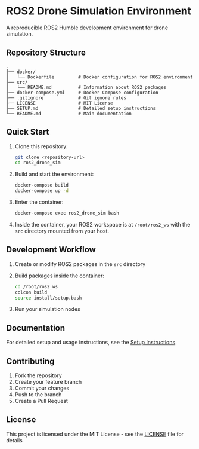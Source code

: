 # ROS2 Drone Simulation Environment

A reproducible ROS2 Humble development environment for drone simulation.

## Repository Structure

```
.
├── docker/
│   └── Dockerfile         # Docker configuration for ROS2 environment
├── src/
│   └── README.md          # Information about ROS2 packages
├── docker-compose.yml     # Docker Compose configuration
├── .gitignore             # Git ignore rules
├── LICENSE                # MIT License
├── SETUP.md               # Detailed setup instructions
└── README.md              # Main documentation
```

## Quick Start

1. Clone this repository:
   ```bash
   git clone <repository-url>
   cd ros2_drone_sim
   ```

2. Build and start the environment:
   ```bash
   docker-compose build
   docker-compose up -d
   ```

3. Enter the container:
   ```bash
   docker-compose exec ros2_drone_sim bash
   ```

4. Inside the container, your ROS2 workspace is at `/root/ros2_ws` with the `src` directory mounted from your host.

## Development Workflow

1. Create or modify ROS2 packages in the `src` directory
2. Build packages inside the container:
   ```bash
   cd /root/ros2_ws
   colcon build
   source install/setup.bash
   ```

3. Run your simulation nodes

## Documentation

For detailed setup and usage instructions, see the [Setup Instructions](SETUP.md).

## Contributing

1. Fork the repository
2. Create your feature branch
3. Commit your changes
4. Push to the branch
5. Create a Pull Request

## License

This project is licensed under the MIT License - see the [LICENSE](LICENSE) file for details

